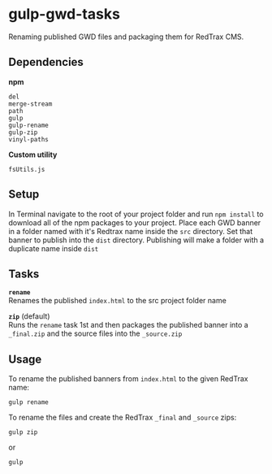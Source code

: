 # gulp-gwd-tasks
Renaming published GWD files and packaging them for RedTrax CMS.

## Dependencies
**npm**

```cli
del
merge-stream
path
gulp
gulp-rename
gulp-zip
vinyl-paths
```

**Custom utility**
```cli
fsUtils.js
```

## Setup
In Terminal navigate to the root of your project folder and run `npm install` to download all of the npm packages to your project.
Place each GWD banner in a folder named with it's Redtrax name inside the `src` directory. Set that banner to publish into the `dist` directory. Publishing will make a folder with a duplicate name inside `dist`

## Tasks
**`rename`**\
Renames the published `index.html` to the src project folder name

**`zip`** (default)\
Runs the `rename` task 1st and then packages the published banner into a `_final.zip` and the source files into the `_source.zip`

## Usage
To rename the published banners from `index.html` to the given RedTrax name:
```cli
gulp rename
```
To rename the files and create the RedTrax `_final` and `_source` zips:
```cli
gulp zip
```
or
```cli
gulp
```
